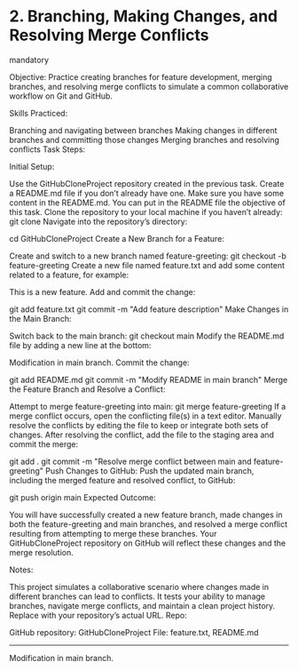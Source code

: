 # 2. Branching, Making Changes, and Resolving Merge Conflicts

mandatory

Objective: Practice creating branches for feature development, merging branches, and resolving merge conflicts to simulate a common collaborative workflow on Git and GitHub.

Skills Practiced:

Branching and navigating between branches
Making changes in different branches and committing those changes
Merging branches and resolving conflicts
Task Steps:

Initial Setup:

Use the GitHubCloneProject repository created in the previous task. Create a README.md file if you don’t already have one.
Make sure you have some content in the README.md. You can put in the README file the objective of this task.
Clone the repository to your local machine if you haven’t already:
git clone <REPOSITORY-URL>
Navigate into the repository’s directory:

cd GitHubCloneProject
Create a New Branch for a Feature:

Create and switch to a new branch named feature-greeting:
git checkout -b feature-greeting
Create a new file named feature.txt and add some content related to a feature, for example:

This is a new feature.
Add and commit the change:

git add feature.txt
git commit -m "Add feature description"
Make Changes in the Main Branch:

Switch back to the main branch:
git checkout main
Modify the README.md file by adding a new line at the bottom:

Modification in main branch.
Commit the change:

git add README.md
git commit -m "Modify README in main branch"
Merge the Feature Branch and Resolve a Conflict:

Attempt to merge feature-greeting into main:
git merge feature-greeting
If a merge conflict occurs, open the conflicting file(s) in a text editor. Manually resolve the conflicts by editing the file to keep or integrate both sets of changes.
After resolving the conflict, add the file to the staging area and commit the merge:

git add .
git commit -m "Resolve merge conflict between main and feature-greeting"
Push Changes to GitHub:
Push the updated main branch, including the merged feature and resolved conflict, to GitHub:

git push origin main
Expected Outcome:

You will have successfully created a new feature branch, made changes in both the feature-greeting and main branches, and resolved a merge conflict resulting from attempting to merge these branches. Your GitHubCloneProject repository on GitHub will reflect these changes and the merge resolution.

Notes:

This project simulates a collaborative scenario where changes made in different branches can lead to conflicts. It tests your ability to manage branches, navigate merge conflicts, and maintain a clean project history.
Replace <REPOSITORY-URL> with your repository’s actual URL.
Repo:

GitHub repository: GitHubCloneProject
File: feature.txt, README.md

---

Modification in main branch.
